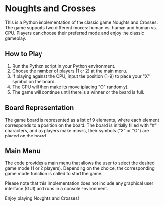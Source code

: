 # Noughts and Crosses

This is a Python implementation of the classic game Noughts and Crosses. The game supports two different modes: human vs. human and human vs. CPU. Players can choose their preferred mode and enjoy the classic gameplay.

## How to Play

1. Run the Python script in your Python environment.
2. Choose the number of players (1 or 2) at the main menu.
3. If playing against the CPU, input the position (1-9) to place your "X" symbol on the board.
4. The CPU will then make its move (placing "O" randomly).
5. The game will continue until there is a winner or the board is full.

## Board Representation

The game board is represented as a list of 9 elements, where each element corresponds to a position on the board. The board is initially filled with "#" characters, and as players make moves, their symbols ("X" or "O") are placed on the board.

## Main Menu

The code provides a main menu that allows the user to select the desired game mode (1 or 2 players). Depending on the choice, the corresponding game mode function is called to start the game.

Please note that this implementation does not include any graphical user interface (GUI) and runs in a console environment.

Enjoy playing Noughts and Crosses!

